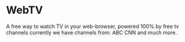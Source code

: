 # WebTV
A free way to watch TV in your web-browser, powered 100% by free tv channels
currently we have channels from:
ABC
CNN
and much more.
